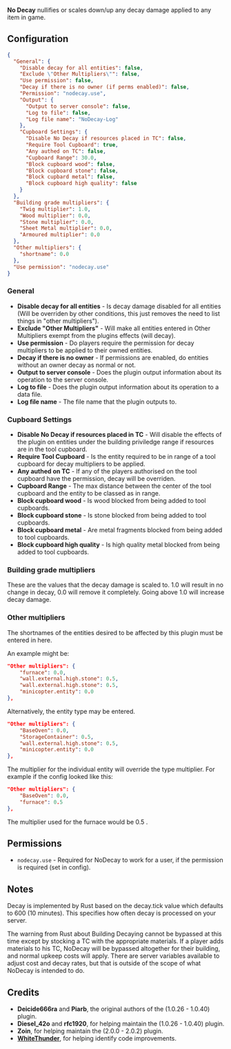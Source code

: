 **No Decay** nullifies or scales down/up any decay damage applied to any item in game.

## Configuration

```json
{
  "General": {
    "Disable decay for all entities": false,
    "Exclude \"Other Multipliers\"": false,
    "Use permission": false,
    "Decay if there is no owner (if perms enabled)": false,
    "Permission": "nodecay.use",
    "Output": {
      "Output to server console": false,
      "Log to file": false,
      "Log file name": "NoDecay-Log"
    },
    "Cupboard Settings": {
      "Disable No Decay if resources placed in TC": false,
      "Require Tool Cupboard": true,
      "Any authed on TC": false,
      "Cupboard Range": 30.0,
      "Block cupboard wood": false,
      "Block cupboard stone": false,
      "Block cupbard metal": false,
      "Block cupboard high quality": false
    }
  },
  "Building grade multipliers": {
    "Twig multiplier": 1.0,
    "Wood multiplier": 0.0,
    "Stone multiplier": 0.0,
    "Sheet Metal multiplier": 0.0,
    "Armoured multiplier": 0.0
  },
  "Other multipliers": {
    "shortname": 0.0
  },
  "Use permission": "nodecay.use"
}
```
 
 ### General
 
*  **Disable decay for all entities** - Is decay damage disabled for all entities (Will be overriden by other conditions, this just removes the need to list things in "other multipliers").
*  **Exclude \"Other Multipliers\"** - Will make all entities entered in Other Multipliers exempt from the plugins effects (will decay).
*  **Use permission** - Do players require the permission for decay multipliers to be applied to their owned entities.
*  **Decay if there is no owner** - If permissions are enabled, do entities without an owner decay as normal or not.
*  **Output to server console** - Does the plugin output information about its operation to the server console.
*  **Log to file** - Does the plugin output information about its operation to a data file.
*  **Log file name** - The file name that the plugin outputs to.

### Cupboard Settings

* **Disable No Decay if resources placed in TC** - Will disable the effects of the plugin on entities under the building priviledge range if resources are in the tool cupboard.
*  **Require Tool Cupboard** - Is the entity required to be in range of a tool cupboard for decay multipliers to be applied.
*  **Any authed on TC** - If any of the players authorised on the tool cupboard have the permission, decay will be overriden.
*  **Cupboard Range** - The max distance between the center of the tool cupboard and the entity to be classed as in range.
*  **Block cupboard wood** - Is wood blocked from being added to tool cupboards.
*  **Block cupboard stone** - Is stone blocked from being added to tool cupboards.
*  **Block cupboard metal** - Are metal fragments blocked from being added to tool cupboards.
*  **Block cupboard high quality** - Is high quality metal blocked from being added to tool cupboards.


### Building grade multipliers

These are the values that the decay damage is scaled to. 1.0 will result in no change in decay, 0.0 will remove it completely. Going above 1.0 will increase decay damage.


### Other multipliers

The shortnames of the entities desired to be affected by this plugin must be entered in here.

An example might be:

```json
"Other multipliers": {
    "furnace": 0.0,
    "wall.external.high.stone": 0.5,
    "wall.external.high.stone": 0.5,
    "minicopter.entity": 0.0
},
```

Alternatively, the entity type may be entered.

```json
"Other multipliers": {
    "BaseOven": 0.0,
    "StorageContainer": 0.5,
    "wall.external.high.stone": 0.5,
    "minicopter.entity": 0.0
},
```


The multiplier for the individual entity will override the type multiplier. For example if the config looked like this:

```json
"Other multipliers": {
    "BaseOven": 0.0,
    "furnace": 0.5
},
```

The multiplier used for the furnace would be 0.5 .
 
## Permissions

* `nodecay.use` - Required for NoDecay to work for a user, if the permission is required (set in config).

## Notes

Decay is implemented by Rust based on the decay.tick value which defaults to 600 (10 minutes).  This specifies how often decay is processed on your server.

The warning from Rust about Building Decaying cannot be bypassed at this time except by stocking a TC with the appropriate materials.  If a player adds materials to his TC, NoDecay will be bypassed altogether for their building, and normal upkeep costs will apply.  There are server variables available to adjust cost and decay rates, but that is outside of the scope of what NoDecay is intended to do.

## Credits
* **Deicide666ra** and **Piarb**, the original authors of the (1.0.26 - 1.0.40) plugin.
* **Diesel_42o** and **rfc1920**, for helping maintain the (1.0.26 - 1.0.40) plugin.
* **Zoin**, for helping maintain the (2.0.0 - 2.0.2) plugin.
* **[WhiteThunder](https://umod.org/user/WhiteThunder)**, for helping identify code improvements.